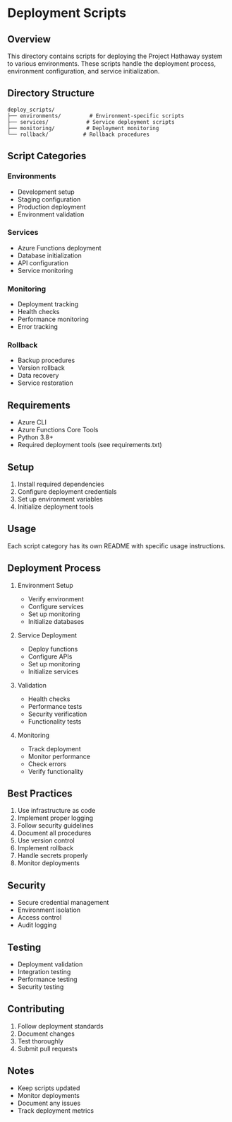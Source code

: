 # Deployment Scripts

## Overview
This directory contains scripts for deploying the Project Hathaway system to various environments. These scripts handle the deployment process, environment configuration, and service initialization.

## Directory Structure
```
deploy_scripts/
├── environments/         # Environment-specific scripts
├── services/            # Service deployment scripts
├── monitoring/          # Deployment monitoring
└── rollback/           # Rollback procedures
```

## Script Categories

### Environments
- Development setup
- Staging configuration
- Production deployment
- Environment validation

### Services
- Azure Functions deployment
- Database initialization
- API configuration
- Service monitoring

### Monitoring
- Deployment tracking
- Health checks
- Performance monitoring
- Error tracking

### Rollback
- Backup procedures
- Version rollback
- Data recovery
- Service restoration

## Requirements
- Azure CLI
- Azure Functions Core Tools
- Python 3.8+
- Required deployment tools (see requirements.txt)

## Setup
1. Install required dependencies
2. Configure deployment credentials
3. Set up environment variables
4. Initialize deployment tools

## Usage
Each script category has its own README with specific usage instructions.

## Deployment Process
1. Environment Setup
   - Verify environment
   - Configure services
   - Set up monitoring
   - Initialize databases

2. Service Deployment
   - Deploy functions
   - Configure APIs
   - Set up monitoring
   - Initialize services

3. Validation
   - Health checks
   - Performance tests
   - Security verification
   - Functionality tests

4. Monitoring
   - Track deployment
   - Monitor performance
   - Check errors
   - Verify functionality

## Best Practices
1. Use infrastructure as code
2. Implement proper logging
3. Follow security guidelines
4. Document all procedures
5. Use version control
6. Implement rollback
7. Handle secrets properly
8. Monitor deployments

## Security
- Secure credential management
- Environment isolation
- Access control
- Audit logging

## Testing
- Deployment validation
- Integration testing
- Performance testing
- Security testing

## Contributing
1. Follow deployment standards
2. Document changes
3. Test thoroughly
4. Submit pull requests

## Notes
- Keep scripts updated
- Monitor deployments
- Document any issues
- Track deployment metrics 